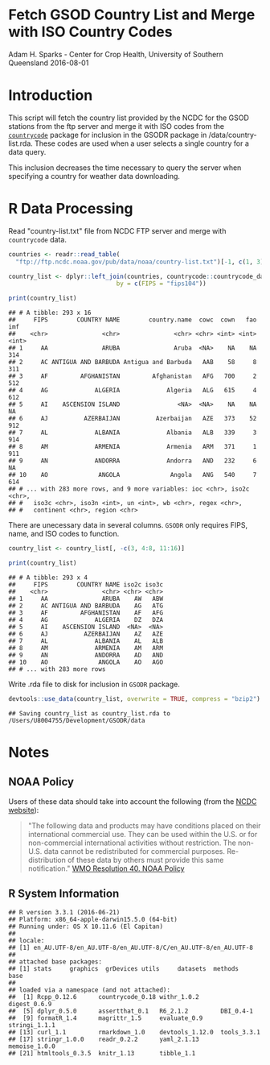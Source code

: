 Fetch GSOD Country List and Merge with ISO Country Codes
================
Adam H. Sparks - Center for Crop Health, University of Southern Queensland
2016-08-01

Introduction
============

This script will fetch the country list provided by the NCDC for the GSOD stations from the ftp server and merge it with ISO codes from the [`countrycode`](https://github.com/vincentarelbundock/countrycode) package for inclusion in the GSODR package in /data/country-list.rda. These codes are used when a user selects a single country for a data query.

This inclusion decreases the time necessary to query the server when specifying a country for weather data downloading.

R Data Processing
=================

Read "country-list.txt" file from NCDC FTP server and merge with `countrycode` data.

``` r
countries <- readr::read_table(
  "ftp://ftp.ncdc.noaa.gov/pub/data/noaa/country-list.txt")[-1, c(1, 3)]

country_list <- dplyr::left_join(countries, countrycode::countrycode_data,
                              by = c(FIPS = "fips104"))

print(country_list)
```

    ## # A tibble: 293 x 16
    ##     FIPS        COUNTRY NAME        country.name  cowc  cown   fao   imf
    ##    <chr>               <chr>               <chr> <chr> <int> <int> <int>
    ## 1     AA               ARUBA               Aruba  <NA>    NA    NA   314
    ## 2     AC ANTIGUA AND BARBUDA Antigua and Barbuda   AAB    58     8   311
    ## 3     AF         AFGHANISTAN         Afghanistan   AFG   700     2   512
    ## 4     AG             ALGERIA             Algeria   ALG   615     4   612
    ## 5     AI    ASCENSION ISLAND                <NA>  <NA>    NA    NA    NA
    ## 6     AJ          AZERBAIJAN          Azerbaijan   AZE   373    52   912
    ## 7     AL             ALBANIA             Albania   ALB   339     3   914
    ## 8     AM             ARMENIA             Armenia   ARM   371     1   911
    ## 9     AN             ANDORRA             Andorra   AND   232     6    NA
    ## 10    AO              ANGOLA              Angola   ANG   540     7   614
    ## # ... with 283 more rows, and 9 more variables: ioc <chr>, iso2c <chr>,
    ## #   iso3c <chr>, iso3n <int>, un <int>, wb <chr>, regex <chr>,
    ## #   continent <chr>, region <chr>

There are unecessary data in several columns. `GSODR` only requires FIPS, name, and ISO codes to function.

``` r
country_list <- country_list[, -c(3, 4:8, 11:16)]

print(country_list)
```

    ## # A tibble: 293 x 4
    ##     FIPS        COUNTRY NAME iso2c iso3c
    ##    <chr>               <chr> <chr> <chr>
    ## 1     AA               ARUBA    AW   ABW
    ## 2     AC ANTIGUA AND BARBUDA    AG   ATG
    ## 3     AF         AFGHANISTAN    AF   AFG
    ## 4     AG             ALGERIA    DZ   DZA
    ## 5     AI    ASCENSION ISLAND  <NA>  <NA>
    ## 6     AJ          AZERBAIJAN    AZ   AZE
    ## 7     AL             ALBANIA    AL   ALB
    ## 8     AM             ARMENIA    AM   ARM
    ## 9     AN             ANDORRA    AD   AND
    ## 10    AO              ANGOLA    AO   AGO
    ## # ... with 283 more rows

Write .rda file to disk for inclusion in `GSODR` package.

``` r
devtools::use_data(country_list, overwrite = TRUE, compress = "bzip2")
```

    ## Saving country_list as country_list.rda to /Users/U8004755/Development/GSODR/data

Notes
=====

NOAA Policy
-----------

Users of these data should take into account the following (from the [NCDC website](http://www7.ncdc.noaa.gov/CDO/cdoselect.cmd?datasetabbv=GSOD&countryabbv=&georegionabbv=)):

> "The following data and products may have conditions placed on their international commercial use. They can be used within the U.S. or for non-commercial international activities without restriction. The non-U.S. data cannot be redistributed for commercial purposes. Re-distribution of these data by others must provide this same notification." [WMO Resolution 40. NOAA Policy](http://www.wmo.int/pages/about/Resolution40.html)

R System Information
--------------------

    ## R version 3.3.1 (2016-06-21)
    ## Platform: x86_64-apple-darwin15.5.0 (64-bit)
    ## Running under: OS X 10.11.6 (El Capitan)
    ## 
    ## locale:
    ## [1] en_AU.UTF-8/en_AU.UTF-8/en_AU.UTF-8/C/en_AU.UTF-8/en_AU.UTF-8
    ## 
    ## attached base packages:
    ## [1] stats     graphics  grDevices utils     datasets  methods   base     
    ## 
    ## loaded via a namespace (and not attached):
    ##  [1] Rcpp_0.12.6      countrycode_0.18 withr_1.0.2      digest_0.6.9    
    ##  [5] dplyr_0.5.0      assertthat_0.1   R6_2.1.2         DBI_0.4-1       
    ##  [9] formatR_1.4      magrittr_1.5     evaluate_0.9     stringi_1.1.1   
    ## [13] curl_1.1         rmarkdown_1.0    devtools_1.12.0  tools_3.3.1     
    ## [17] stringr_1.0.0    readr_0.2.2      yaml_2.1.13      memoise_1.0.0   
    ## [21] htmltools_0.3.5  knitr_1.13       tibble_1.1
